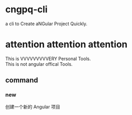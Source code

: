 # cngpq-cli
a cli to Create aNGular Project Quickly.

# attention attention attention

This is VVVVVVVVVERY Personal Tools.
<br />
This is not angular offical Tools.

## command
### new
创建一个新的 Angular 项目